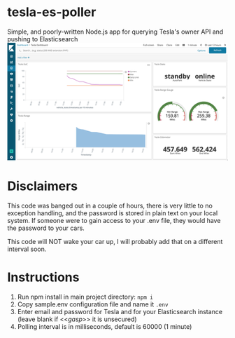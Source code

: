 # tesla-es-poller
Simple, and poorly-written Node.js app for querying Tesla's owner API and pushing to Elasticsearch
![sample dashboard](./images/Tesla-es-poller_simple_dash.png)
# Disclaimers
This code was banged out in a couple of hours, there is very little to no exception 
handling, and the password is stored in plain text on your local system. If someone
were to gain access to your .env file, they would have the password to your cars. 

This code will NOT wake your car up, I will probably add that on a different interval soon.

# Instructions
1. Run npm install in main project directory: `npm i`
2. Copy sample.env configuration file and name it `.env`
3. Enter email and password for Tesla and for your Elasticsearch instance (leave blank if <<*gasp*>> it is unsecured)
4. Polling interval is in milliseconds, default is 60000 (1 minute)


